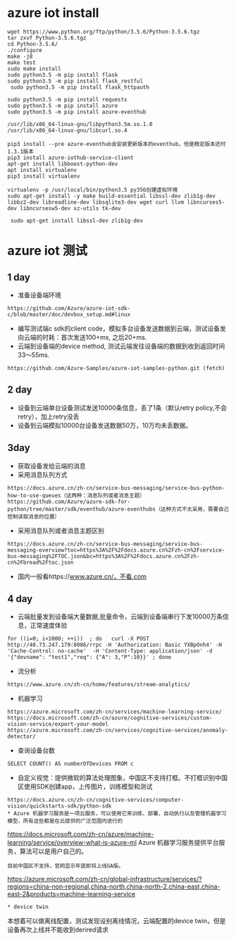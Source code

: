 # azure iot install
```
wget https://www.python.org/ftp/python/3.5.6/Python-3.5.6.tgz
tar zxvf Python-3.5.6.tgz
cd Python-3.5.6/
./configure
make -j8
make test
sudo make install
sudo python3.5 -m pip install flask
sudo python3.5 -m pip install flask_restful
 sudo python3.5 -m pip install flask_httpauth

sudo python3.5 -m pip install requests
sudo python3.5 -m pip install azure
sudo python3.5 -m pip install azure-eventhub

/usr/lib/x86_64-linux-gnu/libpython3.5m.so.1.0
/usr/lib/x86_64-linux-gnu/libcurl.so.4

pip3 install --pre azure-eventhub会安装更新版本的eventhub，但是稳定版本还时1.3.1版本
pip3 install azure-iothub-service-client
apt-get install libboost-python-dev
apt install virtualenv
pip3 install virtualenv

virtualenv -p /usr/local/bin/python3.5 py356创建虚拟环境
sudo apt-get install -y make build-essential libssl-dev zlib1g-dev libbz2-dev libreadline-dev libsqlite3-dev wget curl llvm libncurses5-dev libncursesw5-dev xz-utils tk-dev

 sudo apt-get install libssl-dev zlib1g-dev
```
# azure iot 测试
## 1 day
* 准备设备端环境
```
https://github.com/Azure/azure-iot-sdk-c/blob/master/doc/devbox_setup.md#linux
```
* 编写测试端c sdk的client code，模拟多台设备发送数据到云端，测试设备发向云端的时耗：首次发送100+ms, 之后20+ms.
* 云端到设备端的device method, 测试云端发往设备端的数据到收到返回时间33～55ms.
```
https://github.com/Azure-Samples/azure-iot-samples-python.git (fetch)
```
## 2 day
* 设备到云端单台设备测试发送10000条信息，丢了1条（默认retry policy,不会retry），加上retry没丢
* 设备到云端模拟10000台设备发送数据50万，10万均未丢数据。
## 3day
* 获取设备发给云端的消息
* 采用消息队列方式
```
https://docs.azure.cn/zh-cn/service-bus-messaging/service-bus-python-how-to-use-queues（这两种：消息队列或者消息主题）
https://github.com/Azure/azure-sdk-for-python/tree/master/sdk/eventhub/azure-eventhubs（这种方式不太采用，需要自己控制读取消息的位置）
```
* 采用消息队列或者消息主题区别
```
https://docs.azure.cn/zh-cn/service-bus-messaging/service-bus-messaging-overview?toc=https%3A%2F%2Fdocs.azure.cn%2Fzh-cn%2Fservice-bus-messaging%2FTOC.json&bc=https%3A%2F%2Fdocs.azure.cn%2Fzh-cn%2Fbread%2Ftoc.json
```
* 国内一般看https://www.azure.cn/，不看.com
## 4 day
* 云端批量发到设备端大量数据,批量命令，云端到设备端串行下发10000万条信息，正常速度体验
```
for ((i=0; i<1000; ++i))  ; do   curl -X POST http://40.73.247.179:8086/rrpc -H 'Authorization: Basic YXBpOnh4' -H 'Cache-Control: no-cache'  -H 'Content-Type: application/json' -d '{"devname": "test1","req": {"A": 3,"P":10}}' ; done
```
* 流分析
```
https://www.azure.cn/zh-cn/home/features/stream-analytics/
```
* 机器学习
```
https://azure.microsoft.com/zh-cn/services/machine-learning-service/
https://docs.microsoft.com/zh-cn/azure/cognitive-services/custom-vision-service/export-your-model
https://azure.microsoft.com/zh-cn/services/cognitive-services/anomaly-detector/
```
* 查询设备台数
```
SELECT COUNT() AS numberOfDevices FROM c
```
    
* 自定义视觉：提供微软的算法处理图象，中国区不支持打框。不打框识别中国区使用SDK创建app，上传图片，训练模型和测试
```
https://docs.azure.cn/zh-cn/cognitive-services/computer-vision/quickstarts-sdk/python-sdk
* Azure 机器学习服务是一项云服务，可以使用它来训练、部署、自动执行以及管理机器学习模型，所有这些都是在云提供的广泛范围内进行的
```
https://docs.microsoft.com/zh-cn/azure/machine-learning/service/overview-what-is-azure-ml
Azure 机器学习服务提供平台服务，算法可以是用户自己的。

    目前中国区不支持，官网显示年底即将上线GA版。
https://azure.microsoft.com/zh-cn/global-infrastructure/services/?regions=china-non-regional,china-north,china-north-2,china-east,china-east-2&products=machine-learning-service
```
* device twin
```
本想着可以做离线配置，测试发现设别离线情况，云端配置的device twin，但是设备再次上线并不能收到derired请求
```

